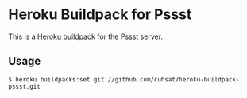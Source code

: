 # Heroku Buildpack for Pssst
This is a [Heroku buildpack](http://devcenter.heroku.com/articles/buildpacks)
for the [Pssst](https://github.com/cuhsat/pssst) server.

## Usage
```
$ heroku buildpacks:set git://github.com/cuhsat/heroku-buildpack-pssst.git
```

